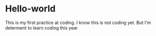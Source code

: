 # Hello-world
This is my first practice at coding. I know this is not coding yet. But I'm determent to learn coding this year

